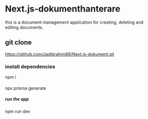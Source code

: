 # Next.js-dokumenthanterare
this is a document management application for creating, deleting and editing documents. 
## git clone
https://github.com/Jadibrahim86/Next.js-dokument.git
### install dependencies
npm i
####
npx prisma generate
##### run the app
npm run dev

